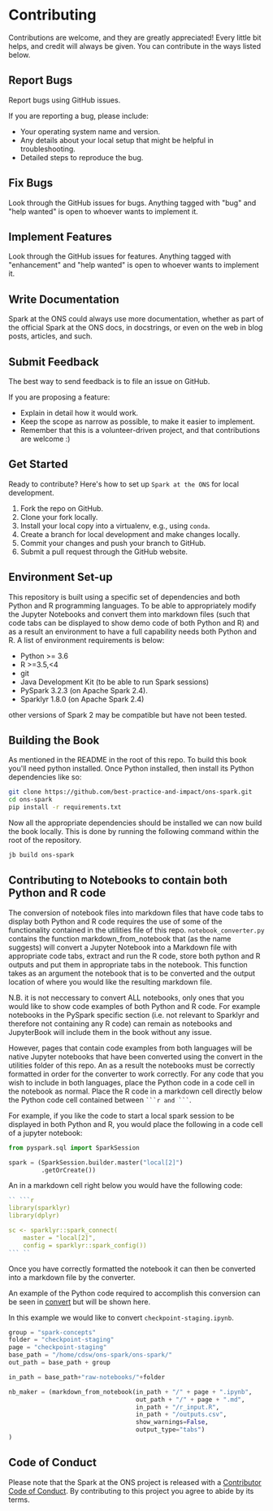# Contributing

Contributions are welcome, and they are greatly appreciated! Every little bit
helps, and credit will always be given. You can contribute in the ways listed below.

## Report Bugs

Report bugs using GitHub issues.

If you are reporting a bug, please include:

* Your operating system name and version.
* Any details about your local setup that might be helpful in troubleshooting.
* Detailed steps to reproduce the bug.

## Fix Bugs

Look through the GitHub issues for bugs. Anything tagged with "bug" and "help
wanted" is open to whoever wants to implement it.

## Implement Features

Look through the GitHub issues for features. Anything tagged with "enhancement"
and "help wanted" is open to whoever wants to implement it.

## Write Documentation

Spark at the ONS could always use more documentation, whether as part of the
official Spark at the ONS docs, in docstrings, or even on the web in blog posts,
articles, and such.

## Submit Feedback

The best way to send feedback is to file an issue on GitHub.

If you are proposing a feature:

* Explain in detail how it would work.
* Keep the scope as narrow as possible, to make it easier to implement.
* Remember that this is a volunteer-driven project, and that contributions
  are welcome :)

## Get Started

Ready to contribute? Here's how to set up `Spark at the ONS` for local development.

1. Fork the repo on GitHub.
2. Clone your fork locally.
3. Install your local copy into a virtualenv, e.g., using `conda`.
4. Create a branch for local development and make changes locally.
5. Commit your changes and push your branch to GitHub.
6. Submit a pull request through the GitHub website.


## Environment Set-up

This repository is built using a specific set of dependencies and both Python and R programming languages. To be able to appropriately modify the Jupyter Notebooks and convert them into markdown files (such that code tabs can be displayed to show demo code of both Python and R) and as a result an environment to have a full capability needs both Python and R. A list of environment requirements is below:
- Python >= 3.6 
- R >=3.5,<4
- git
- Java Development Kit (to be able to run Spark sessions)
- PySpark 3.2.3 (on Apache Spark 2.4).
- Sparklyr 1.8.0 (on Apache Spark 2.4)

other versions of Spark 2 may be compatible but have not been tested. 

## Building the Book

As mentioned in the README in the root of this repo. To build this book you'll need python installed. Once Python installed, then install its Python dependencies like so:

```bash 
git clone https://github.com/best-practice-and-impact/ons-spark.git
cd ons-spark 
pip install -r requirements.txt
```

Now all the appropriate dependencies should be installed we can now build the book locally. This is done by running the following command within the root of the repository. 

```bash
jb build ons-spark
```

## Contributing to Notebooks to contain both Python and R code

The conversion of notebook files into markdown files that have code tabs to display both Python and R code requires the use of some of the functionality contained in the utilities file of this repo. 
`notebook_converter.py` contains the function markdown_from_notebook that (as the name suggests) will convert a Jupyter Notebook into a Markdown file with appropriate code tabs, extract and run the R code, store both python and R outputs and put them in appropriate tabs in the notebook. This function takes as an argument the notebook that is to be converted and the output location of where you would like the resulting markdown file. 

N.B. it is not neccessary to convert ALL notebooks, only ones that you would like to show code examples of both Python and R code. For example notebooks in the PySpark specific section (i.e. not relevant to Sparklyr and therefore not containing any R code) can remain as notebooks and JupyterBook will include them in the book without any issue. 

However, pages that contain code examples from both languages will be native Jupyter notebooks that have been converted using the convert in the utilities folder of this repo. An as a result the notebooks must be correctly formatted in order for the converter to work correctly. For any code that you wish to include in both languages, place the Python code in a code cell in the notebook as normal. Place the R code in a markdown cell directly below the Python code cell contained between `` ```r and ``` ``. 

For example, if you like the code to start a local spark session to be displayed in both Python and R, you would place the following in a code cell of a jupyter notebook:
```python 
from pyspark.sql import SparkSession

spark = (SparkSession.builder.master("local[2]")
         .getOrCreate())

```
An in a markdown cell right below you would have the following code:



```r
`` ```r
library(sparklyr)
library(dplyr)

sc <- sparklyr::spark_connect(
    master = "local[2]",
    config = sparklyr::spark_config())
``` ``


```



Once you have correctly formatted the notebook it can then be converted into a markdown file by the converter. 

An example of the Python code required to accomplish this conversion can be seen in [convert](ons-spark\utilities\convert.py) but will be shown here. 

In this example we would like to convert `checkpoint-staging.ipynb`. 

```python
group = "spark-concepts"
folder = "checkpoint-staging"
page = "checkpoint-staging"
base_path = "/home/cdsw/ons-spark/ons-spark/"
out_path = base_path + group

in_path = base_path+"raw-notebooks/"+folder

nb_maker = (markdown_from_notebook(in_path + "/" + page + ".ipynb",
                                   out_path + "/" + page + ".md",
                                   in_path + "/r_input.R",
                                   in_path + "/outputs.csv",
                                   show_warnings=False,
                                   output_type="tabs")
)

```


## Code of Conduct

Please note that the Spark at the ONS project is released with a [Contributor Code of Conduct](CONDUCT.md). By contributing to this project you agree to abide by its terms.
